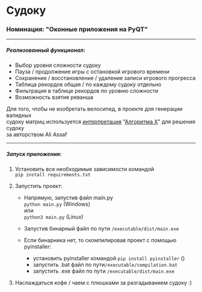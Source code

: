 # Судоку
### Номинация: "Оконные приложения на PyQT"

***

##### Реализованный функционал:  

- Выбор уровня сложности судоку  
- Пауза / продолжение игры с остановкой игрового времени  
- Сохранение / восстановление / удаление записи игрового прогресса  
- Таблица рекордов общая / по каждому судоку отдельно  
- Фильтрация в таблице рекордов по уровню сложности  
- Возможность взятия реванша

Для того, чтобы не изобретать велосипед, в проекте для генерации валидных  
судоку матриц используется [интерпретация](https://www.cs.mcgill.ca/~aassaf9/python/algorithm_x.html) "[Алгоритма X](https://en.wikipedia.org/wiki/Knuth%27s_Algorithm_X)" для решения судоку  
за авторством Ali Assaf

***

##### Запуск приложения:

1. Установить все необходимые зависимости командой  
    `pip install requirements.txt`
   
2. Запустить проект:
   - Напрямую, запустив файл main.py  
     `python main.py` (Windows)  
     или  
     `python3 main.py` (Linux)
     
   - Запустив бинарный файл по пути `/executable/dist/main.exe`  
   - Если бинарника нет, то скомпилировав проект с помощью pyinstaller:
     * установить pyinstaller командой `pip install pyinstaller` 
       ()
     * запустить .bat файл по пути`/executable/compilation.bat`
     * запустить .exe файл по пути `/executable/dist/main.exe`
3. Наслаждаться кофе / чаем с плюшками за разгадыванием судоку :)






